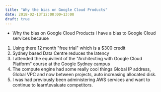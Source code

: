 ```yaml
---
title: "Why the bias on Google Cloud Products"
date: 2018-02-13T12:00:00+13:00
draft: true
---
```


* Why the bias on Google Cloud Products
I have a bias to Google Cloud services because 
1. Using there 12 month "free trial" which is a $300 credit
2. Sydney based Data Centre reduces the latency
3. I attended the equivilent of the "Architecting with Google Cloud Platform" course at the Google Sydney campus
4. The compute engine had some really cool things Global IP address, Global VPC and now between projects, auto increasing allocated disk.
5. I was had previously been administering AWS services and want to continue to learn\evaluate competitors.


